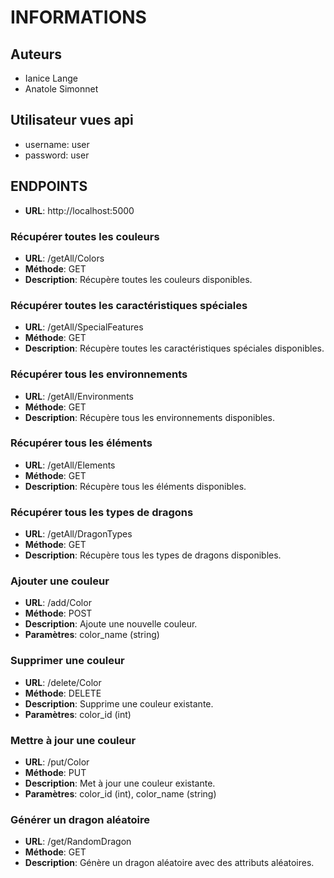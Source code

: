 # INFORMATIONS

## Auteurs
- Ianice Lange
- Anatole Simonnet

## Utilisateur vues api
- username: user
- password: user

## ENDPOINTS
- **URL**: http://localhost:5000
### Récupérer toutes les couleurs
- **URL**: /getAll/Colors
- **Méthode**: GET
- **Description**: Récupère toutes les couleurs disponibles.

### Récupérer toutes les caractéristiques spéciales
- **URL**: /getAll/SpecialFeatures
- **Méthode**: GET
- **Description**: Récupère toutes les caractéristiques spéciales disponibles.

### Récupérer tous les environnements
- **URL**: /getAll/Environments
- **Méthode**: GET
- **Description**: Récupère tous les environnements disponibles.

### Récupérer tous les éléments
- **URL**: /getAll/Elements
- **Méthode**: GET
- **Description**: Récupère tous les éléments disponibles.

### Récupérer tous les types de dragons
- **URL**: /getAll/DragonTypes
- **Méthode**: GET
- **Description**: Récupère tous les types de dragons disponibles.

### Ajouter une couleur
- **URL**: /add/Color
- **Méthode**: POST
- **Description**: Ajoute une nouvelle couleur.
- **Paramètres**: color_name (string)

### Supprimer une couleur
- **URL**: /delete/Color
- **Méthode**: DELETE
- **Description**: Supprime une couleur existante.
- **Paramètres**: color_id (int)

### Mettre à jour une couleur
- **URL**: /put/Color
- **Méthode**: PUT
- **Description**: Met à jour une couleur existante.
- **Paramètres**: color_id (int), color_name (string)

### Générer un dragon aléatoire
- **URL**: /get/RandomDragon
- **Méthode**: GET
- **Description**: Génère un dragon aléatoire avec des attributs aléatoires.